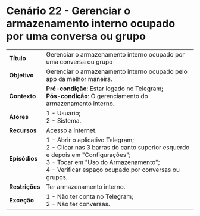 # Cenário 22 - Gerenciar o armazenamento interno ocupado por uma conversa ou grupo

|                |                                                                                                                                                                                                                           |
| -------------- | :------------------------------------------------------------------------------------------------------------------------------------------------------------------------------------------------------------------------ |
| **Título**     | Gerenciar o armazenamento interno ocupado por uma conversa ou grupo                                                                                                                                                       |
| **Objetivo**   | Gerenciar o armazenamento interno ocupado pelo app da melhor maneira.                                                                                                                                                     |
| **Contexto**   | **Pré-condição**: Estar logado no Telegram;<br>**Pós-condição**: O gerenciamento do armazenamento interno.                                                                                                                |
| **Atores**     | 1 - Usuário;<br> 2 - Sistema.                                                                                                                                                                                             |
| **Recursos**   | Acesso a internet.                                                                                                                                                                                                        |
| **Episódios**  | 1 - Abrir o aplicativo Telegram; <br> 2 - Clicar nas 3 barras do canto superior esquerdo e depois em "Configurações"; <br>3 - Tocar em "Uso do Armazenamento"; <br> 4 - Verificar espaço ocupado por conversas ou grupos. |
| **Restrições** | Ter armazenamento interno.                                                                                                                                                                                                |
| **Exceção**    | 1 - Não ter conta no Telegram;<br> 2 - Não ter conversas.                                                                                                                                                                 |
